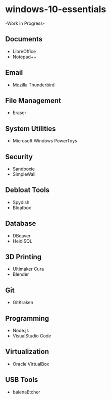 # windows-10-essentials

-Work in Progress-

## Documents
- LibreOffice
- Notepad++

## Email
- Mozilla Thunderbird

## File Management
- Eraser

## System Utilities
- Microsoft Windows PowerToys

## Security
- Sandboxie
- SimpleWall

## Debloat Tools
- Spydish
- Bloatbox

## Database
- DBeaver
- HeidiSQL

## 3D Printing
- Ultimaker Cura
- Blender

## Git
- GitKraken

## Programming
- Node.js
- VisualStudio Code

## Virtualization
- Oracle VirtualBox

## USB Tools
- balenaEtcher
